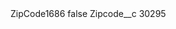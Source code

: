 <?xml version="1.0" encoding="UTF-8"?>
<CustomMetadata xmlns="http://soap.sforce.com/2006/04/metadata" xmlns:xsi="http://www.w3.org/2001/XMLSchema-instance" xmlns:xsd="http://www.w3.org/2001/XMLSchema">
    <label>ZipCode1686</label>
    <protected>false</protected>
    <values>
        <field>Zipcode__c</field>
        <value xsi:type="xsd:string">30295</value>
    </values>
</CustomMetadata>
